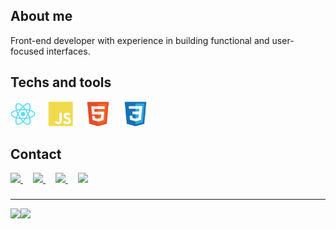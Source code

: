 <h2>About me</h2>
<p align="left">Front-end developer with experience in building functional and user-focused interfaces.</p>

###

<h2 align="left">Techs and tools</h2>
<div align="left">
  <img alt="React" title="React" height="40" src="https://raw.githubusercontent.com/devicons/devicon/master/icons/react/react-original.svg" />
  <img width="12" />
  <img alt="JavaScript" title="JavaScript" height="40"  src="https://raw.githubusercontent.com/devicons/devicon/master/icons/javascript/javascript-plain.svg"/ >
  <img width="12" />
  <img alt="HTML" title="HTML" height="40" src="https://raw.githubusercontent.com/devicons/devicon/master/icons/html5/html5-original.svg" />
  <img width="12" />
  <img alt="CSS" title="CSS" height="40" src="https://raw.githubusercontent.com/devicons/devicon/master/icons/css3/css3-original.svg" />
</div>

###

<h2 align="left">Contact</h2>
<div align="left">
 	<a href = "https://wa.me/5531994396187" target="_blank">
  		<img src="https://raw.githubusercontent.com/maurodesouza/profile-readme-generator/master/src/assets/icons/social/whatsapp/default.svg" height="40" />
	</a>
 	<img width="12" />
 	<a href = "mailto:sergiofalencar@gmail.com" target="_blank">
  		<img src="https://raw.githubusercontent.com/maurodesouza/profile-readme-generator/master/src/assets/icons/social/gmail/default.svg" height="40" />
	</a>
  	<img width="12" />
 		<a href="https://www.linkedin.com/in/sergio-alencar" target="_blank">
  	<img src="https://raw.githubusercontent.com/maurodesouza/profile-readme-generator/master/src/assets/icons/social/linkedin/default.svg" height="40" />
   	</a>
	<img width="12" />
	<a href="https://instagram.com/sergiodealencar" target="_blank">
		<img src="https://raw.githubusercontent.com/maurodesouza/profile-readme-generator/master/src/assets/icons/social/instagram/default.svg" height="40" />
	</a>
</div>

###

---

![](https://github-readme-stats.vercel.app/api?username=sergio-alencar&theme=transparent&hide_border=true&include_all_commits=false&count_private=false)![](https://github-readme-stats.vercel.app/api/top-langs/?username=sergio-alencar&theme=transparent&hide_border=true&include_all_commits=false&count_private=false&layout=compact)
